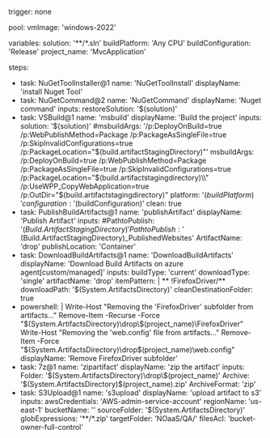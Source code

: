trigger: none

pool:
  vmImage: 'windows-2022'

variables:
  solution: '**/*.sln'
  buildPlatform: 'Any CPU'
  buildConfiguration: 'Release'
  project_name: 'MvcApplication'

steps:
- task: NuGetToolInstaller@1
  name: 'NuGetToolInstall'
  displayName: 'install Nuget Tool'
- task: NuGetCommand@2
  name: 'NuGetCommand'
  displayName: 'Nuget command'
  inputs:
    restoreSolution: '$(solution)'
- task: VSBuild@1
  name: 'msbuild'
  displayName: 'Build the project'
  inputs:
    solution: '$(solution)'
    #msbuildArgs: '/p:DeployOnBuild=true /p:WebPublishMethod=Package /p:PackageAsSingleFile=true /p:SkipInvalidConfigurations=true /p:PackageLocation="$(build.artifactStagingDirectory)"'
    msbuildArgs: /p:DeployOnBuild=true /p:WebPublishMethod=Package /p:PackageAsSingleFile=true /p:SkipInvalidConfigurations=true /p:PackageLocation="$(build.artifactstagingdirectory)\\"  /p:UseWPP_CopyWebApplication=true  /p:OutDir="$(build.artifactstagingdirectory)" 
    platform: '$(buildPlatform)'
    configuration: '$(buildConfiguration)'
    clean: true
- task: PublishBuildArtifacts@1
  name: 'publishArtifact'
  displayName: 'Publish Artifact'
  inputs:
    #PathtoPublish: '$(Build.ArtifactStagingDirectory)'
    PathtoPublish: '$(Build.ArtifactStagingDirectory)\_PublishedWebsites'
    ArtifactName: 'drop'
    publishLocation: 'Container'
- task: DownloadBuildArtifacts@1
  name: 'DownloadBuildArtifacts'
  displayName: 'Download Build Artifacts on azure agent[custom/managed]'
  inputs:
    buildType: 'current'
    downloadType: 'single'
    artifactName: 'drop'
    itemPattern: |
      **
      !FirefoxDriver/**
    downloadPath: '$(System.ArtifactsDirectory)'
    cleanDestinationFolder: true
- powershell: | 
    Write-Host "Removing the 'FirefoxDriver' subfolder from artifacts..."
    Remove-Item -Recurse -Force "$(System.ArtifactsDirectory)\drop\$(project_name)\FirefoxDriver"
    Write-Host "Removing the 'web.config' file from artifacts..."
    Remove-Item -Force "$(System.ArtifactsDirectory)\drop\$(project_name)\web.config"
  displayName: 'Remove FirefoxDriver subfolder'
- task: 7z@1
  name: 'zipartifact'
  displayName: 'zip the artifact'
  inputs:
    Folder: '$(System.ArtifactsDirectory)\drop\$(project_name)'
    Archive: '$(System.ArtifactsDirectory)\$(project_name).zip'
    ArchiveFormat: 'zip'
- task: S3Upload@1
  name: 's3upload'
  displayName: 'upload artifact to s3'
  inputs:
    awsCredentials: 'AWS-admin-service-account'
    regionName: 'us-east-1'
    bucketName: '<bucket-name-here>'
    sourceFolder: '$(System.ArtifactsDirectory)'
    globExpressions: '**/*.zip'
    targetFolder: 'NOaaS/QA/'
    filesAcl: 'bucket-owner-full-control'

